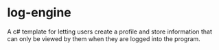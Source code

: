 # log-engine
A c# template for letting users create a profile and store information that can only be viewed by them when they are logged into the program.
